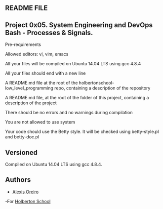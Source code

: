## README FILE


## Project 0x05. System Engineering and DevOps Bash - Processes & Signals.

Pre-requirements 

Allowed editors: vi, vim, emacs

All your files will be compiled on Ubuntu 14.04 LTS using gcc 4.8.4

All your files should end with a new line

A README.md file at the root of the holbertonschool-low_level_programming repo, containing a description of the repository

A README.md file, at the root of the folder of this project, containing a description of the project

There should be no errors and no warnings during compilation

You are not allowed to use system

Your code should use the Betty style. It will be checked using betty-style.pl and betty-doc.pl

## Versioned 

Compiled on Ubuntu 14.04 LTS using gcc 4.8.4.


## Authors 


- [Alexis Oreiro](https://github.com/alexoreiro)

-For [Holberton School](https://www.holbertonschool.com/uy)